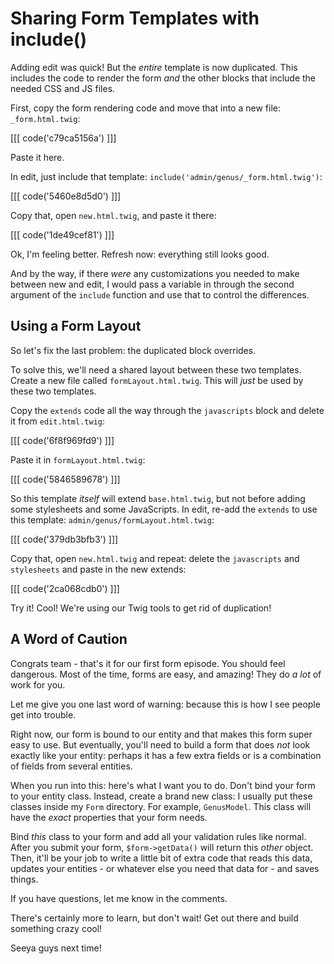 # Sharing Form Templates with include()

Adding edit was quick! But the *entire* template is now duplicated. This includes
the code to render the form *and* the other blocks that include the needed CSS
and JS files.

First, copy the form rendering code and move that into a new file: `_form.html.twig`:

[[[ code('c79ca5156a') ]]]

Paste it here.

In edit, just include that template: `include('admin/genus/_form.html.twig')`:

[[[ code('5460e8d5d0') ]]]

Copy that, open `new.html.twig`, and paste it there:

[[[ code('1de49cef81') ]]]

Ok, I'm feeling better. Refresh now: everything still looks good.

And by the way, if there *were* any customizations you needed to make between
new and edit, I would pass a variable in through the second argument of the `include`
function and use that to control the differences. 

## Using a Form Layout

So let's fix the last problem: the duplicated block overrides.

To solve this, we'll need a shared layout between these two templates. Create a new
file called `formLayout.html.twig`. This will *just* be used by these two templates.

Copy the `extends` code all the way through the `javascripts` block and delete it
from `edit.html.twig`:

[[[ code('6f8f969fd9') ]]]

Paste it in `formLayout.html.twig`:

[[[ code('5846589678') ]]]

So this template *itself* will extend `base.html.twig`, but not before adding some
stylesheets and some JavaScripts. In edit, re-add the `extends` to use this template:
`admin/genus/formLayout.html.twig`:

[[[ code('379db3bfb3') ]]]

Copy that, open `new.html.twig` and repeat: delete the `javascripts` and `stylesheets`
and paste in the new extends:

[[[ code('2ca068cdb0') ]]]

Try it! Cool! We're using our Twig tools to get rid of duplication!

## A Word of Caution

Congrats team - that's it for our first form episode. You should feel dangerous.
Most of the time, forms are easy, and amazing! They do *a lot* of work for you.

Let me give you one last word of warning: because this is how I see people get into
trouble.

Right now, our form is bound to our entity and that makes this form super easy to
use. But eventually, you'll need to build a form that does *not* look exactly like
your entity: perhaps it has a few extra fields or is a combination of fields from
several entities.

When you run into this: here's what I want you to do. Don't bind your form to your
entity class. Instead, create a brand new class: I usually put these classes inside
my `Form` directory. For example, `GenusModel`. This class will have the *exact*
properties that your form needs.

Bind *this* class to your form and add all your validation rules like normal.
After you submit your form, `$form->getData()` will return this *other* object.
Then, it'll be your job to write a little bit of extra code that reads this data,
updates your entities - or whatever else you need that data for - and saves things.

If you have questions, let me know in the comments.

There's certainly more to learn, but don't wait! Get out there and build something
crazy cool!

Seeya guys next time!
